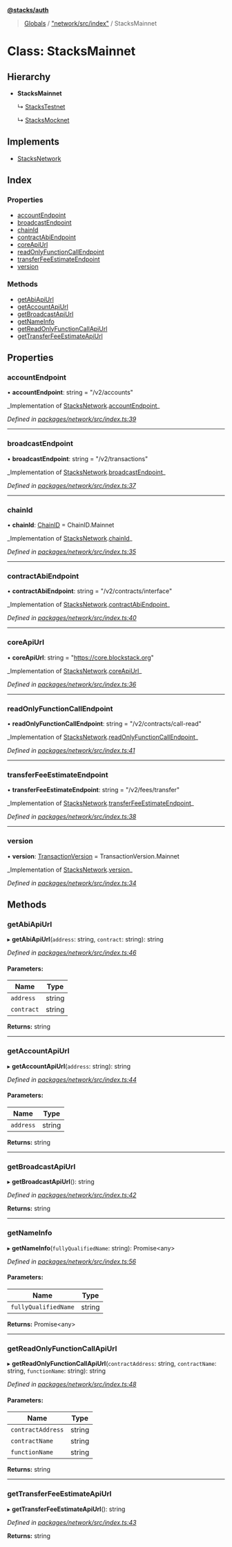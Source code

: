 **[@stacks/auth](../README.md)**

> [Globals](../globals.md) / ["network/src/index"](../modules/_network_src_index_.md) / StacksMainnet

# Class: StacksMainnet

## Hierarchy

- **StacksMainnet**

  ↳ [StacksTestnet](_network_src_index_.stackstestnet.md)

  ↳ [StacksMocknet](_network_src_index_.stacksmocknet.md)

## Implements

- [StacksNetwork](../interfaces/_network_src_index_.stacksnetwork.md)

## Index

### Properties

- [accountEndpoint](_network_src_index_.stacksmainnet.md#accountendpoint)
- [broadcastEndpoint](_network_src_index_.stacksmainnet.md#broadcastendpoint)
- [chainId](_network_src_index_.stacksmainnet.md#chainid)
- [contractAbiEndpoint](_network_src_index_.stacksmainnet.md#contractabiendpoint)
- [coreApiUrl](_network_src_index_.stacksmainnet.md#coreapiurl)
- [readOnlyFunctionCallEndpoint](_network_src_index_.stacksmainnet.md#readonlyfunctioncallendpoint)
- [transferFeeEstimateEndpoint](_network_src_index_.stacksmainnet.md#transferfeeestimateendpoint)
- [version](_network_src_index_.stacksmainnet.md#version)

### Methods

- [getAbiApiUrl](_network_src_index_.stacksmainnet.md#getabiapiurl)
- [getAccountApiUrl](_network_src_index_.stacksmainnet.md#getaccountapiurl)
- [getBroadcastApiUrl](_network_src_index_.stacksmainnet.md#getbroadcastapiurl)
- [getNameInfo](_network_src_index_.stacksmainnet.md#getnameinfo)
- [getReadOnlyFunctionCallApiUrl](_network_src_index_.stacksmainnet.md#getreadonlyfunctioncallapiurl)
- [getTransferFeeEstimateApiUrl](_network_src_index_.stacksmainnet.md#gettransferfeeestimateapiurl)

## Properties

### accountEndpoint

• **accountEndpoint**: string = "/v2/accounts"

_Implementation of [StacksNetwork](../interfaces/\_network_src_index_.stacksnetwork.md).[accountEndpoint](../interfaces/_network_src_index_.stacksnetwork.md#accountendpoint)\_

_Defined in [packages/network/src/index.ts:39](https://github.com/blockstack/blockstack.js/blob/26419086/packages/network/src/index.ts#L39)_

---

### broadcastEndpoint

• **broadcastEndpoint**: string = "/v2/transactions"

_Implementation of [StacksNetwork](../interfaces/\_network_src_index_.stacksnetwork.md).[broadcastEndpoint](../interfaces/_network_src_index_.stacksnetwork.md#broadcastendpoint)\_

_Defined in [packages/network/src/index.ts:37](https://github.com/blockstack/blockstack.js/blob/26419086/packages/network/src/index.ts#L37)_

---

### chainId

• **chainId**: [ChainID](../enums/_common_src_constants_.chainid.md) = ChainID.Mainnet

_Implementation of [StacksNetwork](../interfaces/\_network_src_index_.stacksnetwork.md).[chainId](../interfaces/_network_src_index_.stacksnetwork.md#chainid)\_

_Defined in [packages/network/src/index.ts:35](https://github.com/blockstack/blockstack.js/blob/26419086/packages/network/src/index.ts#L35)_

---

### contractAbiEndpoint

• **contractAbiEndpoint**: string = "/v2/contracts/interface"

_Implementation of [StacksNetwork](../interfaces/\_network_src_index_.stacksnetwork.md).[contractAbiEndpoint](../interfaces/_network_src_index_.stacksnetwork.md#contractabiendpoint)\_

_Defined in [packages/network/src/index.ts:40](https://github.com/blockstack/blockstack.js/blob/26419086/packages/network/src/index.ts#L40)_

---

### coreApiUrl

• **coreApiUrl**: string = "https://core.blockstack.org"

_Implementation of [StacksNetwork](../interfaces/\_network_src_index_.stacksnetwork.md).[coreApiUrl](../interfaces/_network_src_index_.stacksnetwork.md#coreapiurl)\_

_Defined in [packages/network/src/index.ts:36](https://github.com/blockstack/blockstack.js/blob/26419086/packages/network/src/index.ts#L36)_

---

### readOnlyFunctionCallEndpoint

• **readOnlyFunctionCallEndpoint**: string = "/v2/contracts/call-read"

_Implementation of [StacksNetwork](../interfaces/\_network_src_index_.stacksnetwork.md).[readOnlyFunctionCallEndpoint](../interfaces/_network_src_index_.stacksnetwork.md#readonlyfunctioncallendpoint)\_

_Defined in [packages/network/src/index.ts:41](https://github.com/blockstack/blockstack.js/blob/26419086/packages/network/src/index.ts#L41)_

---

### transferFeeEstimateEndpoint

• **transferFeeEstimateEndpoint**: string = "/v2/fees/transfer"

_Implementation of [StacksNetwork](../interfaces/\_network_src_index_.stacksnetwork.md).[transferFeeEstimateEndpoint](../interfaces/_network_src_index_.stacksnetwork.md#transferfeeestimateendpoint)\_

_Defined in [packages/network/src/index.ts:38](https://github.com/blockstack/blockstack.js/blob/26419086/packages/network/src/index.ts#L38)_

---

### version

• **version**: [TransactionVersion](../enums/_common_src_constants_.transactionversion.md) = TransactionVersion.Mainnet

_Implementation of [StacksNetwork](../interfaces/\_network_src_index_.stacksnetwork.md).[version](../interfaces/_network_src_index_.stacksnetwork.md#version)\_

_Defined in [packages/network/src/index.ts:34](https://github.com/blockstack/blockstack.js/blob/26419086/packages/network/src/index.ts#L34)_

## Methods

### getAbiApiUrl

▸ **getAbiApiUrl**(`address`: string, `contract`: string): string

_Defined in [packages/network/src/index.ts:46](https://github.com/blockstack/blockstack.js/blob/26419086/packages/network/src/index.ts#L46)_

#### Parameters:

| Name       | Type   |
| ---------- | ------ |
| `address`  | string |
| `contract` | string |

**Returns:** string

---

### getAccountApiUrl

▸ **getAccountApiUrl**(`address`: string): string

_Defined in [packages/network/src/index.ts:44](https://github.com/blockstack/blockstack.js/blob/26419086/packages/network/src/index.ts#L44)_

#### Parameters:

| Name      | Type   |
| --------- | ------ |
| `address` | string |

**Returns:** string

---

### getBroadcastApiUrl

▸ **getBroadcastApiUrl**(): string

_Defined in [packages/network/src/index.ts:42](https://github.com/blockstack/blockstack.js/blob/26419086/packages/network/src/index.ts#L42)_

**Returns:** string

---

### getNameInfo

▸ **getNameInfo**(`fullyQualifiedName`: string): Promise\<any>

_Defined in [packages/network/src/index.ts:56](https://github.com/blockstack/blockstack.js/blob/26419086/packages/network/src/index.ts#L56)_

#### Parameters:

| Name                 | Type   |
| -------------------- | ------ |
| `fullyQualifiedName` | string |

**Returns:** Promise\<any>

---

### getReadOnlyFunctionCallApiUrl

▸ **getReadOnlyFunctionCallApiUrl**(`contractAddress`: string, `contractName`: string, `functionName`: string): string

_Defined in [packages/network/src/index.ts:48](https://github.com/blockstack/blockstack.js/blob/26419086/packages/network/src/index.ts#L48)_

#### Parameters:

| Name              | Type   |
| ----------------- | ------ |
| `contractAddress` | string |
| `contractName`    | string |
| `functionName`    | string |

**Returns:** string

---

### getTransferFeeEstimateApiUrl

▸ **getTransferFeeEstimateApiUrl**(): string

_Defined in [packages/network/src/index.ts:43](https://github.com/blockstack/blockstack.js/blob/26419086/packages/network/src/index.ts#L43)_

**Returns:** string
